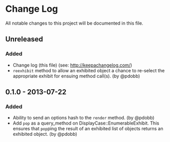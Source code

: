 # Change Log
All notable changes to this project will be documented in this file.

## Unreleased
### Added
- Change log (this file) (see: http://keepachangelog.com/)
- `reexhibit` method to allow an exhibited object a chance to re-select the appropriate exhibit for ensuing method call(s). (by @pdobb)


## 0.1.0 - 2013-07-22
### Added
- Ability to send an options hash to the `render` method. (by @pdobb)
- Add `pop` as a query_method on DisplayCase::EnumerableExhibit. This ensures that `pop`ping the result of an exhibited list of objects returns an exhibited object. (by @pdobb)
